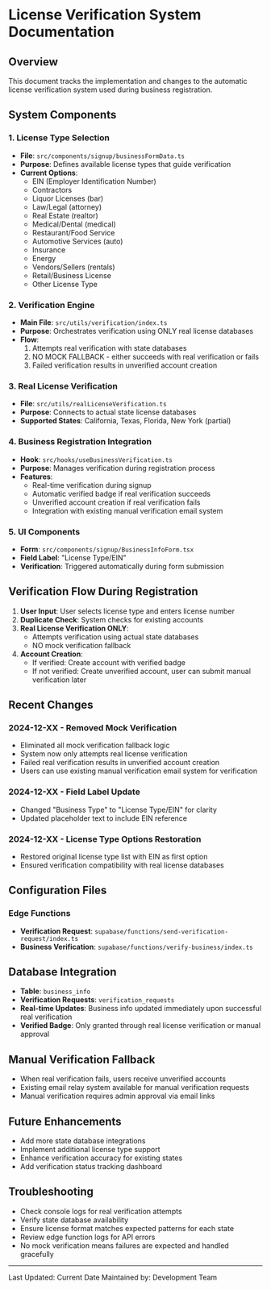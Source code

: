 
# License Verification System Documentation

## Overview
This document tracks the implementation and changes to the automatic license verification system used during business registration.

## System Components

### 1. License Type Selection
- **File**: `src/components/signup/businessFormData.ts`
- **Purpose**: Defines available license types that guide verification
- **Current Options**:
  - EIN (Employer Identification Number)
  - Contractors
  - Liquor Licenses (bar)
  - Law/Legal (attorney)
  - Real Estate (realtor)
  - Medical/Dental (medical)
  - Restaurant/Food Service
  - Automotive Services (auto)
  - Insurance
  - Energy
  - Vendors/Sellers (rentals)
  - Retail/Business License
  - Other License Type

### 2. Verification Engine
- **Main File**: `src/utils/verification/index.ts`
- **Purpose**: Orchestrates verification using ONLY real license databases
- **Flow**:
  1. Attempts real verification with state databases
  2. NO MOCK FALLBACK - either succeeds with real verification or fails
  3. Failed verification results in unverified account creation

### 3. Real License Verification
- **File**: `src/utils/realLicenseVerification.ts`
- **Purpose**: Connects to actual state license databases
- **Supported States**: California, Texas, Florida, New York (partial)

### 4. Business Registration Integration
- **Hook**: `src/hooks/useBusinessVerification.ts`
- **Purpose**: Manages verification during registration process
- **Features**:
  - Real-time verification during signup
  - Automatic verified badge if real verification succeeds
  - Unverified account creation if real verification fails
  - Integration with existing manual verification email system

### 5. UI Components
- **Form**: `src/components/signup/BusinessInfoForm.tsx`
- **Field Label**: "License Type/EIN"
- **Verification**: Triggered automatically during form submission

## Verification Flow During Registration

1. **User Input**: User selects license type and enters license number
2. **Duplicate Check**: System checks for existing accounts
3. **Real License Verification ONLY**: 
   - Attempts verification using actual state databases
   - NO mock verification fallback
4. **Account Creation**:
   - If verified: Create account with verified badge
   - If not verified: Create unverified account, user can submit manual verification later

## Recent Changes

### 2024-12-XX - Removed Mock Verification
- Eliminated all mock verification fallback logic
- System now only attempts real license verification
- Failed real verification results in unverified account creation
- Users can use existing manual verification email system for verification

### 2024-12-XX - Field Label Update
- Changed "Business Type" to "License Type/EIN" for clarity
- Updated placeholder text to include EIN reference

### 2024-12-XX - License Type Options Restoration
- Restored original license type list with EIN as first option
- Ensured verification compatibility with real license databases

## Configuration Files

### Edge Functions
- **Verification Request**: `supabase/functions/send-verification-request/index.ts`
- **Business Verification**: `supabase/functions/verify-business/index.ts`

## Database Integration
- **Table**: `business_info`
- **Verification Requests**: `verification_requests`
- **Real-time Updates**: Business info updated immediately upon successful real verification
- **Verified Badge**: Only granted through real license verification or manual approval

## Manual Verification Fallback
- When real verification fails, users receive unverified accounts
- Existing email relay system available for manual verification requests
- Manual verification requires admin approval via email links

## Future Enhancements
- Add more state database integrations
- Implement additional license type support
- Enhance verification accuracy for existing states
- Add verification status tracking dashboard

## Troubleshooting
- Check console logs for real verification attempts
- Verify state database availability
- Ensure license format matches expected patterns for each state
- Review edge function logs for API errors
- No mock verification means failures are expected and handled gracefully

---
Last Updated: Current Date
Maintained by: Development Team
